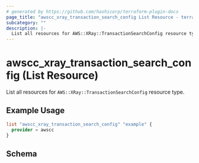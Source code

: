 ```yaml
---
# generated by https://github.com/hashicorp/terraform-plugin-docs
page_title: "awscc_xray_transaction_search_config List Resource - terraform-provider-awscc"
subcategory: ""
description: |-
  List all resources for AWS::XRay::TransactionSearchConfig resource type.
---
```


# awscc_xray_transaction_search_config (List Resource)

List all resources for `AWS::XRay::TransactionSearchConfig` resource type.

## Example Usage

```terraform
list "awscc_xray_transaction_search_config" "example" {
  provider = awscc
}
```

<!-- schema generated by tfplugindocs -->
## Schema
